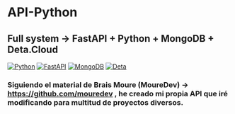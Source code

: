 # API-Python

## Full system -> FastAPI + Python + MongoDB + Deta.Cloud

[![Python](https://img.shields.io/badge/Python-3.10+-yellow?style=for-the-badge&logo=python&logoColor=white&labelColor=101010)](https://python.org)
[![FastAPI](https://img.shields.io/badge/FastAPI-0.88.0+-00a393?style=for-the-badge&logo=fastapi&logoColor=white&labelColor=101010)](https://fastapi.tiangolo.com/)
[![MongoDB](https://img.shields.io/badge/MongoDB-6.0+-00684A?style=for-the-badge&logo=mongodb&logoColor=white&labelColor=101010)](https://www.mongodb.com/)
[![Deta](https://img.shields.io/badge/Deta-Space+-ff0860?style=for-the-badge&logo=deta&logoColor=white&labelColor=101010)](https://deta.space/)

### Siguiendo el material de Brais Moure (MoureDev) -> https://github.com/mouredev , he creado mi propia API que iré modificando para multitud de proyectos diversos. 

